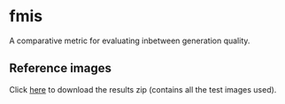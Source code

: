 # fmis
A comparative metric for evaluating inbetween generation quality.

## Reference images
Click [here](https://drive.google.com/file/d/1T-gcE9e9E34DSNlF-8Od4Bo_mPO7ign4/view?usp=drive_link) to download the results zip (contains all the test images used).
